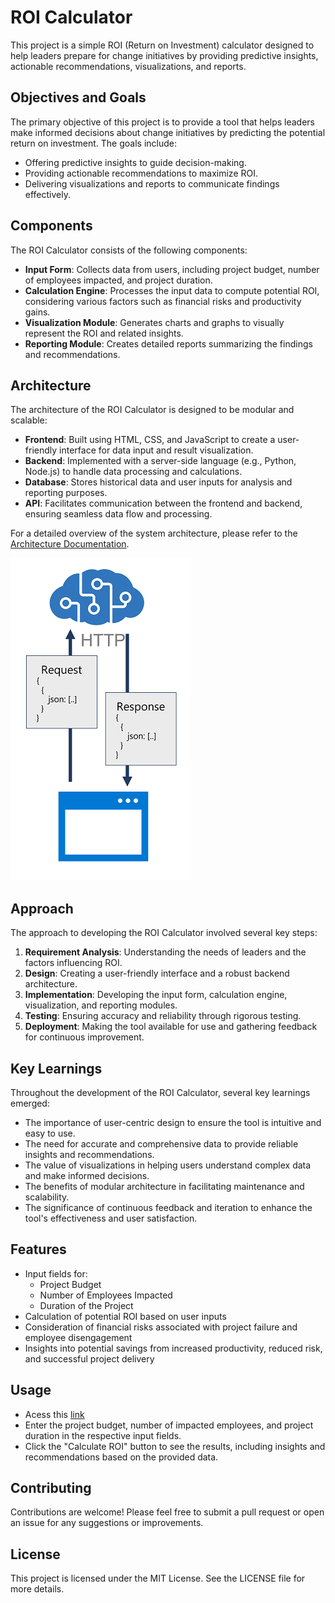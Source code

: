 # ROI Calculator

This project is a simple ROI (Return on Investment) calculator designed to help leaders prepare for change initiatives by providing predictive insights, actionable recommendations, visualizations, and reports.

## Objectives and Goals

The primary objective of this project is to provide a tool that helps leaders make informed decisions about change initiatives by predicting the potential return on investment. The goals include:
- Offering predictive insights to guide decision-making.
- Providing actionable recommendations to maximize ROI.
- Delivering visualizations and reports to communicate findings effectively.

## Components

The ROI Calculator consists of the following components:
- **Input Form**: Collects data from users, including project budget, number of employees impacted, and project duration.
- **Calculation Engine**: Processes the input data to compute potential ROI, considering various factors such as financial risks and productivity gains.
- **Visualization Module**: Generates charts and graphs to visually represent the ROI and related insights.
- **Reporting Module**: Creates detailed reports summarizing the findings and recommendations.

## Architecture

The architecture of the ROI Calculator is designed to be modular and scalable:
- **Frontend**: Built using HTML, CSS, and JavaScript to create a user-friendly interface for data input and result visualization.
- **Backend**: Implemented with a server-side language (e.g., Python, Node.js) to handle data processing and calculations.
- **Database**: Stores historical data and user inputs for analysis and reporting purposes.
- **API**: Facilitates communication between the frontend and backend, ensuring seamless data flow and processing.

For a detailed overview of the system architecture, please refer to the [Architecture Documentation](./Arch.md).

![alt text](./img/restapi.png)

## Approach

The approach to developing the ROI Calculator involved several key steps:
1. **Requirement Analysis**: Understanding the needs of leaders and the factors influencing ROI.
2. **Design**: Creating a user-friendly interface and a robust backend architecture.
3. **Implementation**: Developing the input form, calculation engine, visualization, and reporting modules.
4. **Testing**: Ensuring accuracy and reliability through rigorous testing.
5. **Deployment**: Making the tool available for use and gathering feedback for continuous improvement.

## Key Learnings

Throughout the development of the ROI Calculator, several key learnings emerged:
- The importance of user-centric design to ensure the tool is intuitive and easy to use.
- The need for accurate and comprehensive data to provide reliable insights and recommendations.
- The value of visualizations in helping users understand complex data and make informed decisions.
- The benefits of modular architecture in facilitating maintenance and scalability.
- The significance of continuous feedback and iteration to enhance the tool's effectiveness and user satisfaction.

## Features

- Input fields for:
  - Project Budget
  - Number of Employees Impacted
  - Duration of the Project
- Calculation of potential ROI based on user inputs
- Consideration of financial risks associated with project failure and employee disengagement
- Insights into potential savings from increased productivity, reduced risk, and successful project delivery

## Usage
- Acess this [link](https://raphaellaucene.github.io/InnovationChallengeMarch2025/)
- Enter the project budget, number of impacted employees, and project duration in the respective input fields.
- Click the "Calculate ROI" button to see the results, including insights and recommendations based on the provided data.

## Contributing

Contributions are welcome! Please feel free to submit a pull request or open an issue for any suggestions or improvements.

## License

This project is licensed under the MIT License. See the LICENSE file for more details.
